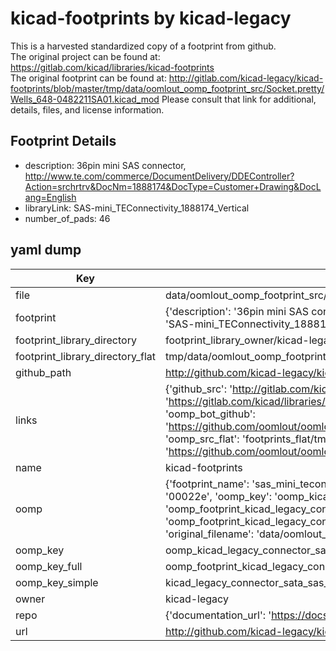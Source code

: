 # kicad-footprints by kicad-legacy  
This is a harvested standardized copy of a footprint from github.  
The original project can be found at:  
https://gitlab.com/kicad/libraries/kicad-footprints  
The original footprint can be found at:
http://gitlab.com/kicad-legacy/kicad-footprints/blob/master/tmp/data/oomlout_oomp_footprint_src/Socket.pretty/Wells_648-0482211SA01.kicad_mod
Please consult that link for additional, details, files, and license information.  
## Footprint Details
* description: 36pin mini SAS connector, http://www.te.com/commerce/DocumentDelivery/DDEController?Action=srchrtrv&DocNm=1888174&DocType=Customer+Drawing&DocLang=English  
* libraryLink: SAS-mini_TEConnectivity_1888174_Vertical  
* number_of_pads: 46  
## yaml dump  
| Key | Value |  
| --- | --- |  
| file | data/oomlout_oomp_footprint_src/kicad-footprints/Connector_SATA_SAS.pretty/SAS-mini_TEConnectivity_1888174_Vertical.kicad_mod |  
| footprint | {'description': '36pin mini SAS connector, http://www.te.com/commerce/DocumentDelivery/DDEController?Action=srchrtrv&DocNm=1888174&DocType=Customer+Drawing&DocLang=English', 'libraryLink': 'SAS-mini_TEConnectivity_1888174_Vertical', 'number_of_pads': 46} |  
| footprint_library_directory | footprint_library_owner/kicad-legacy_kicad-footprints |  
| footprint_library_directory_flat | tmp/data/oomlout_oomp_footprint_src/footprints_flat/kicad_legacy_connector_sata_sas_sas_mini_teconnectivity_1888174_vertical/working |  
| github_path | http://github.com/kicad-legacy/kicad-footprints/blob/master/tmp/data/oomlout_oomp_footprint_src/Connector_SATA_SAS.pretty/SAS-mini_TEConnectivity_1888174_Vertical.kicad_mod |  
| links | {'github_src': 'http://gitlab.com/kicad-legacy/kicad-footprints/blob/master/tmp/data/oomlout_oomp_footprint_src/Socket.pretty/Wells_648-0482211SA01.kicad_mod', 'github_src_repo': 'https://gitlab.com/kicad/libraries/kicad-footprints', 'oomp_bot': 'tmp/data/oomlout_oomp_footprint_src/footprints/kicad_legacy_connector_sata_sas_sas_mini_teconnectivity_1888174_vertical/working', 'oomp_bot_github': 'https://github.com/oomlout/oomlout_oomp_footprint_bot/tree/main/tmp/data/oomlout_oomp_footprint_src/footprints/kicad_legacy_connector_sata_sas_sas_mini_teconnectivity_1888174_vertical/working', 'oomp_src_flat': 'footprints_flat/tmp/data/oomlout_oomp_footprint_src/footprints_flat/kicad_legacy_connector_sata_sas_sas_mini_teconnectivity_1888174_vertical/working', 'oomp_src_flat_github': 'https://github.com/oomlout/oomlout_oomp_footprint_src/tree/main/tmp/data/oomlout_oomp_footprint_src/footprints_flat/kicad_legacy_connector_sata_sas_sas_mini_teconnectivity_1888174_vertical/working'} |  
| name | kicad-footprints |  
| oomp | {'footprint_name': 'sas_mini_teconnectivity_1888174_vertical', 'library_name': 'connector_sata_sas', 'md5': '00022e8cf8dafb201ec694807c0df5a0', 'md5_10': '00022e8cf8', 'md5_5': '00022', 'md5_6': '00022e', 'oomp_key': 'oomp_kicad_legacy_connector_sata_sas_sas_mini_teconnectivity_1888174_vertical', 'oomp_key_extra': 'oomp_footprint_kicad_legacy_connector_sata_sas_sas_mini_teconnectivity_1888174_vertical', 'oomp_key_full': 'oomp_footprint_kicad_legacy_connector_sata_sas_sas_mini_teconnectivity_1888174_vertical_00022e', 'oomp_key_simple': 'kicad_legacy_connector_sata_sas_sas_mini_teconnectivity_1888174_vertical', 'original_filename': 'data/oomlout_oomp_footprint_src/kicad-footprints/Connector_SATA_SAS.pretty/SAS-mini_TEConnectivity_1888174_Vertical.kicad_mod', 'owner_name': 'kicad_legacy'} |  
| oomp_key | oomp_kicad_legacy_connector_sata_sas_sas_mini_teconnectivity_1888174_vertical |  
| oomp_key_full | oomp_footprint_kicad_legacy_connector_sata_sas_sas_mini_teconnectivity_1888174_vertical |  
| oomp_key_simple | kicad_legacy_connector_sata_sas_sas_mini_teconnectivity_1888174_vertical |  
| owner | kicad-legacy |  
| repo | {'documentation_url': 'https://docs.github.com/rest/repos/repos#get-a-repository', 'message': 'Not Found'} |  
| url | http://github.com/kicad-legacy/kicad-footprints |  


